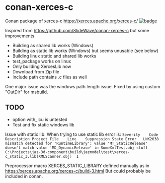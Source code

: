 # conan-xerces-c
Conan package of xerces-c
https://xerces.apache.org/xerces-c/
[![badge](https://img.shields.io/badge/conan.io-xerces--c%2F3.1.4-green.svg?logo=data:image/png;base64%2CiVBORw0KGgoAAAANSUhEUgAAAA4AAAAOCAMAAAAolt3jAAAA1VBMVEUAAABhlctjlstkl8tlmMtlmMxlmcxmmcxnmsxpnMxpnM1qnc1sn85voM91oM11oc1xotB2oc56pNF6pNJ2ptJ8ptJ8ptN9ptN8p9N5qNJ9p9N9p9R8qtOBqdSAqtOAqtR%2BrNSCrNJ/rdWDrNWCsNWCsNaJs9eLs9iRvNuVvdyVv9yXwd2Zwt6axN6dxt%2Bfx%2BChyeGiyuGjyuCjyuGly%2BGlzOKmzOGozuKoz%2BKqz%2BOq0OOv1OWw1OWw1eWx1eWy1uay1%2Baz1%2Baz1%2Bez2Oe02Oe12ee22ujUGwH3AAAAAXRSTlMAQObYZgAAAAFiS0dEAIgFHUgAAAAJcEhZcwAACxMAAAsTAQCanBgAAAAHdElNRQfgBQkREyOxFIh/AAAAiklEQVQI12NgAAMbOwY4sLZ2NtQ1coVKWNvoc/Eq8XDr2wB5Ig62ekza9vaOqpK2TpoMzOxaFtwqZua2Bm4makIM7OzMAjoaCqYuxooSUqJALjs7o4yVpbowvzSUy87KqSwmxQfnsrPISyFzWeWAXCkpMaBVIC4bmCsOdgiUKwh3JojLgAQ4ZCE0AMm2D29tZwe6AAAAAElFTkSuQmCC)](http://www.conan.io/source/xerces-c/3.1.4/Brunni/testing)

Inspired from https://github.com/SlideWave/conan-xerces-c but some improvements

* Building as shared lib works (Windows)
* Building as static lib works (Windows) but seems unusable (see below)
* Building linux static and shared lib works
* test_package works on linux
* Only building XercesLib now
* Download from Zip file
* Include path contains .c files as well

One major issue was the windows path length issue. Fixed by using custom "OutDir" for msbuild.

## TODO
* option with_icu is untested
* Test and fix static windows lib

Issue with static lib:
When trying to use static lib error is: 
`
Severity	Code	Description	Project	File	Line	Suppression State
Error	LNK2038	mismatch detected for 'RuntimeLibrary': value 'MT_StaticRelease' doesn't match value 'MD_DynamicRelease' in SomeXmlTest.obj	stuff	C:\Projects\jaz-3d-component\build\jazmodel\test\xerces-c_static_3.lib(XMLScanner.obj)	1
`	

Preprocessor macro XERCES_STATIC_LIBRARY defined manually as in  https://xerces.apache.org/xerces-c/build-3.html
But could probably be included in conan.
